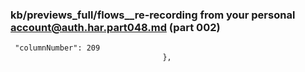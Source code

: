 ### kb/previews_full/flows__re-recording from your personal account@auth.har.part048.md (part 002)

```md
 "columnNumber": 209
                                  },
                    
```

```
